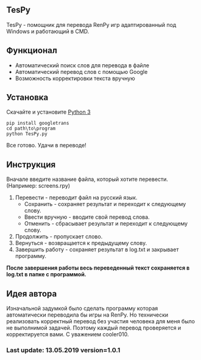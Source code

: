 


## TesPy

TesPy - помощник для перевода RenPy игр адаптированный под Windows и работающий в CMD.

## Функционал

* Автоматический поиск слов для перевода в файле
* Автоматический перевод слов с помощью Google
* Возможность корректировки текста вручную

## Установка

Скачайте и установите [Python 3](https://www.python.org/downloads/release)
```
pip install googletrans
cd path\to\program
python TesPy.py
```
Все готово. Удачи в переводе!

## Инструкция

Вначале введите название файла, который хотите перевести. (Например: screens.rpy)
1) Перевести - переводит файл на русский язык.
   * Сохранить - сохраняет результат и переходит к следующему слову.
   * Ввести вручную - вводите свой перевод слова.
   * Отменить - сбрасывает результат и переходит к следующему слову.
2) Продолжить - пропускает слово.
3) Вернуться - возвращается к предыдущему слову.
4) Завершить работу - сохраняет результат в log.txt и закрывает программу.

__После завершения работы весь переведенный текст сохраняется в log.txt в папке с программой.__



## Идея автора

Изначальной задумкой было сделать программу которая автоматически переводила бы игры на RenPy.
Но технически реализовать корректный перевод без участия человека для меня было не выполнимой задачей.
Поэтому каждый перевод проверяется и корректируется вами. С уважением cooler010.

### Last update: 13.05.2019 version=1.0.1
